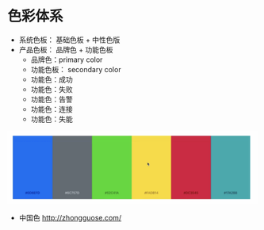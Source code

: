 # 色彩体系

* 系统色板： 基础色板  + 中性色版
* 产品色板： 品牌色 + 功能色板
  * 品牌色：primary color
  * 功能色板： secondary color
  * 功能色：成功
  * 功能色：失败
  * 功能色：告警
  * 功能色：连接
  * 功能色：失能



![](./assets/2020-11-22-09-07-12.png)

* 中国色
http://zhongguose.com/